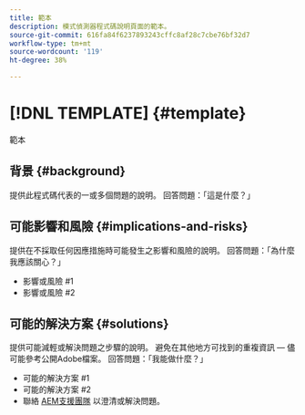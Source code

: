 ```yaml
---
title: 範本
description: 模式偵測器程式碼說明頁面的範本。
source-git-commit: 616fa84f6237893243cffc8af28c7cbe76bf32d7
workflow-type: tm+mt
source-wordcount: '119'
ht-degree: 38%

---
```



# [!DNL TEMPLATE] {#template}

範本

## 背景 {#background}

提供此程式碼代表的一或多個問題的說明。
回答問題：「這是什麼？」

## 可能影響和風險 {#implications-and-risks}

提供在不採取任何因應措施時可能發生之影響和風險的說明。
回答問題：「為什麼我應該關心？」

* 影響或風險 #1
* 影響或風險 #2

## 可能的解決方案 {#solutions}

提供可能減輕或解決問題之步驟的說明。 避免在其他地方可找到的重複資訊 — 儘可能參考公開Adobe檔案。
回答問題：「我能做什麼？」

* 可能的解決方案 #1
* 可能的解決方案 #2
* 聯絡 [AEM支援團隊](https://helpx.adobe.com/tw/enterprise/using/support-for-experience-cloud.html) 以澄清或解決問題。
